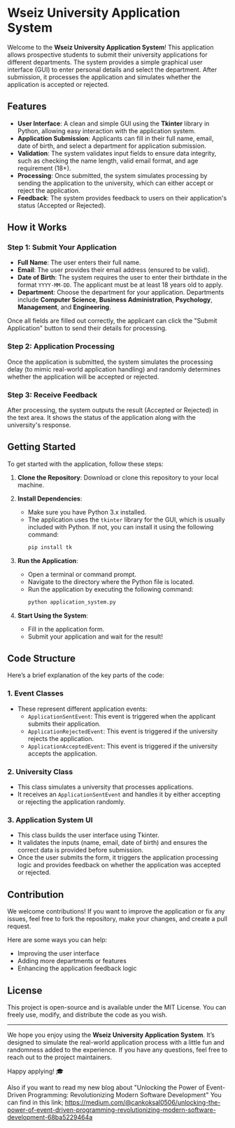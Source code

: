 # Wseiz University Application System

Welcome to the **Wseiz University Application System**! This application allows prospective students to submit their university applications for different departments. The system provides a simple graphical user interface (GUI) to enter personal details and select the department. After submission, it processes the application and simulates whether the application is accepted or rejected.

## Features

- **User Interface**: A clean and simple GUI using the **Tkinter** library in Python, allowing easy interaction with the application system.
- **Application Submission**: Applicants can fill in their full name, email, date of birth, and select a department for application submission.
- **Validation**: The system validates input fields to ensure data integrity, such as checking the name length, valid email format, and age requirement (18+).
- **Processing**: Once submitted, the system simulates processing by sending the application to the university, which can either accept or reject the application.
- **Feedback**: The system provides feedback to users on their application's status (Accepted or Rejected).

## How it Works

### Step 1: Submit Your Application
- **Full Name**: The user enters their full name.
- **Email**: The user provides their email address (ensured to be valid).
- **Date of Birth**: The system requires the user to enter their birthdate in the format `YYYY-MM-DD`. The applicant must be at least 18 years old to apply.
- **Department**: Choose the department for your application. Departments include **Computer Science**, **Business Administration**, **Psychology**, **Management**, and **Engineering**.

Once all fields are filled out correctly, the applicant can click the "Submit Application" button to send their details for processing.

### Step 2: Application Processing
Once the application is submitted, the system simulates the processing delay (to mimic real-world application handling) and randomly determines whether the application will be accepted or rejected.

### Step 3: Receive Feedback
After processing, the system outputs the result (Accepted or Rejected) in the text area. It shows the status of the application along with the university's response.

## Getting Started

To get started with the application, follow these steps:

1. **Clone the Repository**: Download or clone this repository to your local machine.
2. **Install Dependencies**:
   - Make sure you have Python 3.x installed.
   - The application uses the `tkinter` library for the GUI, which is usually included with Python. If not, you can install it using the following command:
     ```bash
     pip install tk
     ```
3. **Run the Application**:
   - Open a terminal or command prompt.
   - Navigate to the directory where the Python file is located.
   - Run the application by executing the following command:
     ```bash
     python application_system.py
     ```

4. **Start Using the System**:
   - Fill in the application form.
   - Submit your application and wait for the result!

## Code Structure

Here’s a brief explanation of the key parts of the code:

### 1. **Event Classes**
   - These represent different application events:
     - `ApplicationSentEvent`: This event is triggered when the applicant submits their application.
     - `ApplicationRejectedEvent`: This event is triggered if the university rejects the application.
     - `ApplicationAcceptedEvent`: This event is triggered if the university accepts the application.

### 2. **University Class**
   - This class simulates a university that processes applications.
   - It receives an `ApplicationSentEvent` and handles it by either accepting or rejecting the application randomly.

### 3. **Application System UI**
   - This class builds the user interface using Tkinter.
   - It validates the inputs (name, email, date of birth) and ensures the correct data is provided before submission.
   - Once the user submits the form, it triggers the application processing logic and provides feedback on whether the application was accepted or rejected.

## Contribution

We welcome contributions! If you want to improve the application or fix any issues, feel free to fork the repository, make your changes, and create a pull request. 

Here are some ways you can help:
- Improving the user interface
- Adding more departments or features
- Enhancing the application feedback logic

## License

This project is open-source and is available under the MIT License. You can freely use, modify, and distribute the code as you wish.

---

We hope you enjoy using the **Wseiz University Application System**. It’s designed to simulate the real-world application process with a little fun and randomness added to the experience. If you have any questions, feel free to reach out to the project maintainers.

Happy applying! 🎓


Also if you want to read my new blog about 
"Unlocking the Power of Event-Driven Programming: Revolutionizing Modern Software Development" 
You can find in this link; 
https://medium.com/@cankoksal0506/unlocking-the-power-of-event-driven-programming-revolutionizing-modern-software-development-68ba5229464a
